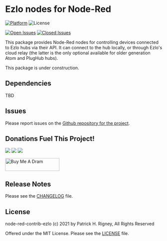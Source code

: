 # Ezlo nodes for Node-Red
[![Platform](https://img.shields.io/badge/platform-Node--RED-red)](https://nodered.org)
![License](https://img.shields.io/github/license/toggledbits/node-red-contrib-ezlo.svg)
<!--
[![NPM](https://img.shields.io/npm/v/node-red-contrib-ezlo?logo=npm)](https://www.npmjs.org/package/node-red-contrib-ezlo)
[![Known Vulnerabilities](https://snyk.io/test/npm/node-red-contrib-ezlo/badge.svg)](https://snyk.io/test/npm/node-red-contrib-ezlo)
[![Downloads](https://img.shields.io/npm/dm/node-red-contrib-ezlo.svg)](https://www.npmjs.com/package/node-red-contrib-ezlo)
[![Total Downloads](https://img.shields.io/npm/dt/node-red-contrib-ezlo.svg)](https://www.npmjs.com/package/node-red-contrib-ezlo)
[![Package Quality](http://npm.packagequality.com/shield/node-red-contrib-ezlo.png)](http://packagequality.com/#?package=node-red-contrib-ezlo)
![Build](https://img.shields.io/github/workflow/status/toggledbits/node-red-contrib-ezlo/Node.js%20CI?event=push)
-->
[![Open Issues](https://img.shields.io/github/issues-raw/toggledbits/node-red-contrib-ezlo.svg)](https://github.com/toggledbits/node-red-contrib-ezlo/issues)
[![Closed Issues](https://img.shields.io/github/issues-closed-raw/toggledbits/node-red-contrib-ezlo.svg)](https://github.com/toggledbits/node-red-contrib-ezlo/issues?q=is%3Aissue+is%3Aclosed)

This package provides Node-Red nodes for controlling devices connected to Ezlo hubs via their API. It can connect to the hub locally, or through Ezlo's cloud relay (the latter is the only optional available for older generation Atom and PlugHub hubs).

This package is under construction.

## Dependencies

TBD

## Issues

Please report issues on the [Github repository for the project](https://github.com/toggledbits/node-red-contrib-ezlo/issues).

## Donations Fuel This Project!

<a target="blank" href="https://blockchain.com/eth/address/0x604AEE87ca9099471492bC6580002E7dC880050B"><img src="https://img.shields.io/badge/Donate-Ethereum-blue.svg"/></a>
<a target="blank" href="https://blockchain.com/btc/address/1KHq3LGf1F9GMSnZ658ht873n3GuX4tsVF"><img src="https://img.shields.io/badge/Donate-Bitcoin-green.svg"/></a>
<a target="blank" href="https://www.toggledbits.com/donate"><img src="https://img.shields.io/badge/Donate-PayPal-blueviolet.svg"/></a>

<a target="_blank" href="https://www.buymeacoffee.com/toggledbits"><img src="https://cdn.buymeacoffee.com/buttons/default-orange.png" alt="Buy Me A Dram" height="41" width="174"></a>

## Release Notes

Please see the [CHANGELOG](/CHANGELOG.md) file.

## License

node-red-contrib-ezlo (c) 2021 by Patrick H. Rigney, All Rights Reserved

Offered under the MIT License. Please see the [LICENSE](/LICENSE.md) file.
